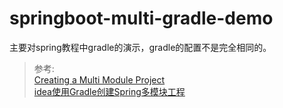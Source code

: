 # springboot-multi-gradle-demo
主要对spring教程中gradle的演示，gradle的配置不是完全相同的。
>参考:  
[Creating a Multi Module Project](https://spring.io/guides/gs/multi-module/)  
[idea使用Gradle创建Spring多模块工程](http://www.jianshu.com/p/db2c567c0510)